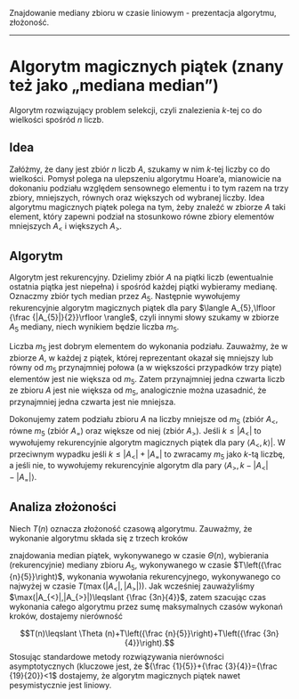 Znajdowanie mediany zbioru w czasie liniowym - prezentacja algorytmu, złożoność.

---

# Algorytm magicznych piątek (znany też jako „mediana median”) 
Algorytm rozwiązujący problem selekcji, czyli znalezienia $k$-tej co do wielkości spośród $n$ liczb.

## Idea
Załóżmy, że dany jest zbiór $n$ liczb $A$, szukamy w nim $k$-tej liczby co do wielkości. Pomysł polega na ulepszeniu algorytmu Hoare’a, mianowicie na dokonaniu podziału względem sensownego elementu i to tym razem na trzy zbiory, mniejszych, równych oraz większych od wybranej liczby. Idea algorytmu magicznych piątek polega na tym, żeby znaleźć w zbiorze $A$ taki element, który zapewni podział na stosunkowo równe zbiory elementów mniejszych $A_{<}$ i większych $A_{>}$.

## Algorytm
Algorytm jest rekurencyjny. Dzielimy zbiór $A$ na piątki liczb (ewentualnie ostatnia piątka jest niepełna) i spośród każdej piątki wybieramy medianę. Oznaczmy zbiór tych median przez $A_{5}$. Następnie wywołujemy rekurencyjnie algorytm magicznych piątek dla pary $\langle A_{5},\lfloor {\frac {|A_{5}|}{2}}\rfloor \rangle$, czyli innymi słowy szukamy w zbiorze $A_5$ mediany, niech wynikiem będzie liczba $m_5$.

Liczba $m_5$ jest dobrym elementem do wykonania podziału. Zauważmy, że w zbiorze $A$, w każdej z piątek, której reprezentant okazał się mniejszy lub równy od $m_5$ przynajmniej połowa (a w większości przypadków trzy piąte) elementów jest nie większa od $m_5$. Zatem przynajmniej jedna czwarta liczb ze zbioru $A$ jest nie większa od $m_5$, analogicznie można uzasadnić, że przynajmniej jedna czwarta jest nie mniejsza.

Dokonujemy zatem podziału zbioru $A$ na liczby mniejsze od $m_{5}$ (zbiór $A_{<}$, równe $m_{5}$ (zbiór $A_=$) oraz większe od niej (zbiór $A_{>}$). Jeśli $k\leqslant |A_{<}|$ to wywołujemy rekurencyjnie algorytm magicznych piątek dla pary $\langle A_{<},k\rangle |$. W przeciwnym wypadku jeśli $k\leqslant |A_{<}|+|A_{=}|$ to zwracamy $m_{5}$ jako $k$-tą liczbę, a jeśli nie, to wywołujemy rekurencyjnie algorytm dla pary $\langle A_{>},k-|A_{<}|-|A_{=}|\rangle$.

## Analiza złożoności
Niech $T(n)$ oznacza złożoność czasową algorytmu. Zauważmy, że wykonanie algorytmu składa się z trzech kroków

znajdowania median piątek, wykonywanego w czasie $\Theta (n)$,
wybierania (rekurencyjnie) mediany zbioru $A_{5}$, wykonywanego w czasie $T\left({\frac {n}{5}}\right)$, wykonania wywołania rekurencyjnego, wykonywanego co najwyżej w czasie $T(\max(|A_{<}|,|A_{>}|))$.
Jak wcześniej zauważyliśmy $\max(|A_{<}|,|A_{>}|)\leqslant {\frac {3n}{4}}$, zatem szacując czas wykonania całego algorytmu przez sumę maksymalnych czasów wykonań kroków, dostajemy nierówność

$$T(n)\leqslant \Theta (n)+T\left({\frac {n}{5}}\right)+T\left({\frac {3n}{4}}\right).$$
Stosując standardowe metody rozwiązywania nierówności asymptotycznych (kluczowe jest, że ${\frac {1}{5}}+{\frac {3}{4}}={\frac {19}{20}}<1$
dostajemy, że algorytm magicznych piątek nawet pesymistycznie jest liniowy.

